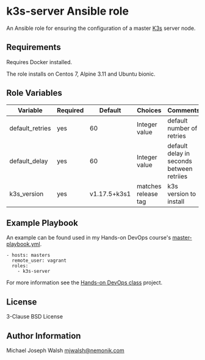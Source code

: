 # k3s-server Ansible role

An Ansible role for ensuring the configuration of a master [K3s](https://k3s.io/) server node.

## Requirements

Requires Docker installed.

The role installs on Centos 7, Alpine 3.11 and Ubuntu bionic.

## Role Variables

| Variable                | Required | Default      | Choices                   | Comments                                 |
|-------------------------|----------|--------------|---------------------------|------------------------------------------|
| default_retries         | yes      | 60           | Integer value             | default number of retries                |
| default_delay           | yes      | 60           | Integer value             | default delay in seconds between retriies|
| k3s_version             | yes      | v1.17.5+k3s1 | matches release tag       | k3s version to install                   |

## Example Playbook

An example can be found used in my Hands-on DevOps course's [master-playbook.yml](https://github.com/nemonik/hands-on-DevOps/blob/master/ansible/master-playbook.yml).

```
- hosts: masters
  remote_user: vagrant
  roles:
    - k3s-server
```

For more information see the [Hands-on DevOps class](https://github.com/nemonik/hands-on-DevOps) project.

## License

3-Clause BSD License

## Author Information

Michael Joseph Walsh <mjwalsh@nemonik.com>
